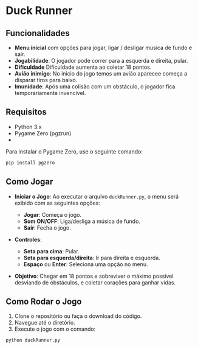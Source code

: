 # Duck Runner

## Funcionalidades

- **Menu inicial** com opções para jogar, ligar / desligar musica de fundo e sair.
- **Jogabilidade**: O jogador pode correr para a esquerda e direita, pular.
- **Dificuldade** Dificuldade aumenta ao coletar 18 pontos.
- **Avião inimigo**: No inicio do jogo temos um avião aparecee começa a disparar tiros para baixo.
- **Imunidade**: Após uma colisão com um obstáculo, o jogador fica temporariamente invencível.

## Requisitos
- Python 3.x
- Pygame Zero (pgzrun)
- 
Para instalar o Pygame Zero, use o seguinte comando:
```bash
pip install pgzero
```
## Como Jogar

- **Iniciar o Jogo**: Ao executar o arquivo `duckRunner.py`, o menu será exibido com as seguintes opções:
  - **Jogar**: Começa o jogo.
  - **Som ON/OFF**: Liga/desliga a música de fundo.
  - **Sair**: Fecha o jogo.

- **Controles**:
  - **Seta para cima**: Pular.
  - **Seta para esquerda/direita**: Ir para direita e esquerda.
  - **Espaço** ou **Enter**: Seleciona uma opção no menu.

- **Objetivo**: Chegar em 18 pontos e sobreviver o máximo possivel desviando de obstáculos, e coletar corações para ganhar vidas.

## Como Rodar o Jogo

1. Clone o repositório ou faça o download do código.
2. Navegue até o diretório.
3. Execute o jogo com o comando:

```bash
python duckRunner.py
